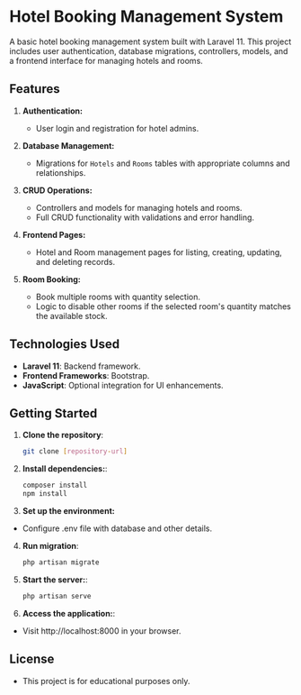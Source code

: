 # Hotel Booking Management System

A basic hotel booking management system built with Laravel 11. This project includes user authentication, database migrations, controllers, models, and a frontend interface for managing hotels and rooms.

## Features

1. **Authentication:**

    - User login and registration for hotel admins.

2. **Database Management:**

    - Migrations for `Hotels` and `Rooms` tables with appropriate columns and relationships.

3. **CRUD Operations:**

    - Controllers and models for managing hotels and rooms.
    - Full CRUD functionality with validations and error handling.

4. **Frontend Pages:**

    - Hotel and Room management pages for listing, creating, updating, and deleting records.

5. **Room Booking:**
    - Book multiple rooms with quantity selection.
    - Logic to disable other rooms if the selected room's quantity matches the available stock.

## Technologies Used

-   **Laravel 11**: Backend framework.
-   **Frontend Frameworks**: Bootstrap.
-   **JavaScript**: Optional integration for UI enhancements.

## Getting Started

1. **Clone the repository**:
    ```bash
    git clone [repository-url]
    ```
2. **Install dependencies:**:

    ```bash
    composer install
    npm install
    ```

3. **Set up the environment:**

-   Configure .env file with database and other details.

4. **Run migration**:
    ```bash
    php artisan migrate
    ```
5. **Start the server:**:
    ```bash
    php artisan serve
    ```
6. **Access the application:**:

-   Visit http://localhost:8000 in your browser.

## License

-   This project is for educational purposes only.
